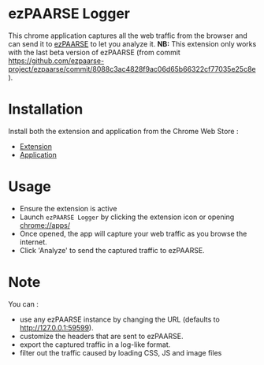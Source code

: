 ezPAARSE Logger
===

This chrome application captures all the web traffic from the browser and can send it to [ezPAARSE](https://github.com/ezpaarse-project/ezpaarse) to let you analyze it.
**NB:** This extension only works with the last beta version of ezPAARSE (from commit https://github.com/ezpaarse-project/ezpaarse/commit/8088c3ac4828f9ac06d65b66322cf77035e25c8e).

Installation
===

Install both the extension and application from the Chrome Web Store :
- [Extension](https://chrome.google.com/webstore/detail/ezpaarse-logger-extension/cpjllnfdfhkmbkplldfndmfdbabcbidc)
- [Application](https://chrome.google.com/webstore/detail/ezpaarse-logger-app/cgkdokmipoadhnjmckgkmgeffllhhcna)

Usage
===

- Ensure the extension is active
- Launch `ezPAARSE Logger` by clicking the extension icon or opening [chrome://apps/](chrome://apps/)
- Once opened, the app will capture your web traffic as you browse the internet.
- Click 'Analyze' to send the captured traffic to ezPAARSE.

Note
===

You can :
- use any ezPAARSE instance by changing the URL (defaults to http://127.0.0.1:59599).
- customize the headers that are sent to ezPAARSE.
- export the captured traffic in a log-like format.
- filter out the traffic caused by loading CSS, JS and image files
